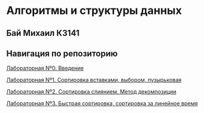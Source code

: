 # Алгоритмы и структуры данных

## Бай Михаил К3141

## Навигация по репозиторию

[﻿﻿﻿Лабораторная Nº0. Введение](https://github.com/Mihail-Bay/Algoritthms-and-data-strucure-/tree/main/lab0)

[﻿﻿﻿Лабораторная Nº1. Сортировка вставками, выбором, пузырьковая](https://github.com/Mihail-Bay/Algoritthms-and-data-strucure-/tree/main/Lab1)

﻿﻿﻿[Лабораторная Nº2. Сортировка слиянием. Метод декомпозиции](https://github.com/Mihail-Bay/Algoritthms-and-data-strucure-/tree/main/Lab2)
   
[Лабораторная Nº3. Быстрая сортировка, сортировка за линейное время](https://github.com/Mihail-Bay/Algoritthms-and-data-strucure-/tree/main/Lab3)
